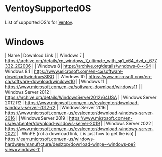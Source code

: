 # VentoySupportedOS
List of supported OS's for [Ventoy](https://www.ventoy.net/en/index.html).
# Windows
| Name  | Download Link |
| Windows 7  | https://archive.org/details/en_windows_7_ultimate_with_sp1_x64_dvd_u_677332_202006  |
| Windows 8  | https://archive.org/details/windows-8-x-64  |
| Windows 8.1  | https://www.microsoft.com/en-ca/software-download/windows8ISO  |
| Windows 10  | https://www.microsoft.com/en-ca/software-download/windows10  |
| Windows 11  | https://www.microsoft.com/en-ca/software-download/windows11  |
| Windows Server 2012  | https://archive.org/details/WindowsServer2012x64USA  |
| Windows Server 2012 R2  | https://www.microsoft.com/en-us/evalcenter/download-windows-server-2012-r2  |
| Windows Server 2016  | https://www.microsoft.com/en-us/evalcenter/download-windows-server-2016  |
| Windows Server 2019  | https://www.microsoft.com/en-us/evalcenter/download-windows-server-2019  |
| Windows Server 2022  | https://www.microsoft.com/en-us/evalcenter/download-windows-server-2022  |
| WinPE (not a download link, it is just how to get the iso) | https://learn.microsoft.com/en-us/windows-hardware/manufacture/desktop/download-winpe--windows-pe?view=windows-11  |
